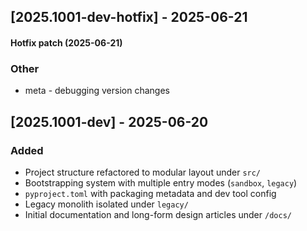 ## [2025.1001-dev-hotfix] - 2025-06-21

#### Hotfix patch (2025-06-21)
### Other
- meta - debugging version changes

## [2025.1001-dev] - 2025-06-20
### Added
- Project structure refactored to modular layout under `src/`
- Bootstrapping system with multiple entry modes (`sandbox`, `legacy`)
- `pyproject.toml` with packaging metadata and dev tool config
- Legacy monolith isolated under `legacy/`
- Initial documentation and long-form design articles under `/docs/`
